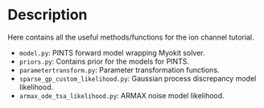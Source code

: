 # Description

Here contains all the useful methods/functions for the ion channel tutorial.

- `model.py`: PINTS forward model wrapping Myokit solver.
- `priors.py`: Contains prior for the models for PINTS.
- `parametertransform.py`: Parameter transformation functions.
- `sparse_gp_custom_likelihood.py`: Gaussian process discrepancy model likelihood.
- `armax_ode_tsa_likelihood.py`: ARMAX noise model likelihood.

